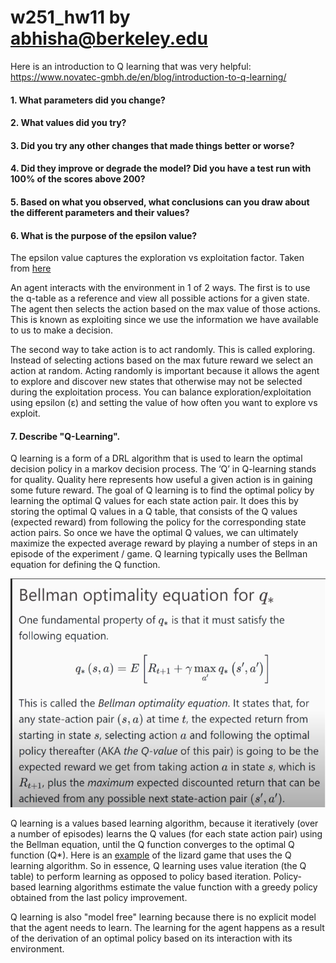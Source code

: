 # w251_hw11 by abhisha@berkeley.edu 

Here is an introduction to Q learning that was very helpful: https://www.novatec-gmbh.de/en/blog/introduction-to-q-learning/ 

#### 1. What parameters did you change?


#### 2. What values did you try?
#### 3. Did you try any other changes that made things better or worse?
#### 4. Did they improve or degrade the model? Did you have a test run with 100% of the scores above 200?
#### 5. Based on what you observed, what conclusions can you draw about the different parameters and their values?


#### 6. What is the purpose of the epsilon value?

The epsilon value captures the exploration vs exploitation factor. Taken from [here](https://towardsdatascience.com/simple-reinforcement-learning-q-learning-fcddc4b6fe56)

An agent interacts with the environment in 1 of 2 ways. The first is to use the q-table as a reference and view all possible actions for a given state. The agent then selects the action based on the max value of those actions. This is known as exploiting since we use the information we have available to us to make a decision.

The second way to take action is to act randomly. This is called exploring. Instead of selecting actions based on the max future reward we select an action at random. Acting randomly is important because it allows the agent to explore and discover new states that otherwise may not be selected during the exploitation process. You can balance exploration/exploitation using epsilon (ε) and setting the value of how often you want to explore vs exploit.


#### 7. Describe "Q-Learning".

Q learning is a form of a DRL algorithm that is used to learn the optimal decision policy in a markov decision process. The ‘Q’ in Q-learning stands for quality. Quality here represents how useful a given action is in gaining some future reward. The goal of Q learning is to find the optimal policy by learning the optimal Q values for each state action pair. It does this by storing the optimal Q values in a Q table, that consists of the Q values (expected reward) from following the policy for the corresponding state action pairs. So once we have the optimal Q values, we can ultimately maximize the expected average reward by playing a number of steps in an episode of the experiment / game. Q learning typically uses the Bellman equation for defining the Q function.

![bellman](https://github.com/abhisha1991/w251_hw11/blob/master/Bellman2.png)

Q learning is a values based learning algorithm, because it iteratively (over a number of episodes) learns the Q values (for each state action pair) using the Bellman equation, until the Q function converges to the optimal Q function (Q*). Here is an [example](https://www.youtube.com/watch?v=qhRNvCVVJaA) of the lizard game that uses the Q learning algorithm. So in essence, Q learning uses value iteration (the Q table) to perform learning as opposed to policy based iteration. Policy-based learning algorithms estimate the value function with a greedy policy obtained from the last policy improvement.

Q learning is also "model free" learning because there is no explicit model that the agent needs to learn. The learning for the agent happens as a result of the derivation of an optimal policy based on its interaction with its environment.
